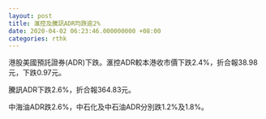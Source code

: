 ```yaml
---
layout: post
title: 滙控及騰訊ADR均跌逾2%
date: 2020-04-02 06:23:46.000000000 +08:00
categories: rthk
---
```


港股美國預託證券(ADR)下跌。滙控ADR較本港收市價下跌2.4%，折合報38.98元，下跌0.97元。

騰訊ADR下跌2.6%，折合報364.83元。

中海油ADR跌2.6%，中石化及中石油ADR分別跌1.2%及1.8%。
